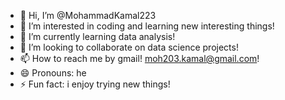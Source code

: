 - 👋 Hi, I’m @MohammadKamal223
- 👀 I’m interested in coding and learning new interesting things!
- 🌱 I’m currently learning data analysis!
- 💞️ I’m looking to collaborate on data science projects!
- 📫 How to reach me by gmail! moh203.kamal@gmail.com!
- 😄 Pronouns: he
- ⚡ Fun fact: i enjoy trying new things!

<!---
MohammadKamal223/MohammadKamal223 is a ✨ special ✨ repository because its `README.md` (this file) appears on your GitHub profile.
You can click the Preview link to take a look at your changes.
--->

